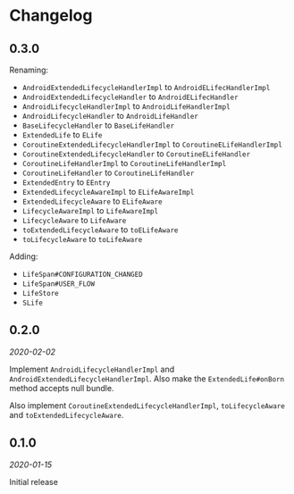 Changelog
=========

0.3.0
-----

Renaming:
 - `AndroidExtendedLifecycleHandlerImpl` to `AndroidELifecHandlerImpl`
 - `AndroidExtendedLifecycleHandler` to `AndroidELifecHandler`
 - `AndroidLifecycleHandlerImpl` to `AndroidLifeHandlerImpl`
 - `AndroidLifecycleHandler` to `AndroidLifeHandler`
 - `BaseLifecycleHandler` to `BaseLifeHandler`
 - `ExtendedLife` to `ELife`
 - `CoroutineExtendedLifecycleHandlerImpl` to `CoroutineELifeHandlerImpl`
 - `CoroutineExtendedLifecycleHandler` to `CoroutineELifeHandler`
 - `CoroutineLifeHandlerImpl` to `CoroutineLifeHandlerImpl`
 - `CoroutineLifeHandler` to `CoroutineLifeHandler`
 - `ExtendedEntry` to `EEntry`
 - `ExtendedLifecycleAwareImpl` to `ELifeAwareImpl`
 - `ExtendedLifecycleAware` to `ELifeAware`
 - `LifecycleAwareImpl` to `LifeAwareImpl`
 - `LifecycleAware` to `LifeAware`
 - `toExtendedLifecycleAware` to `toELifeAware`
 - `toLifecycleAware` to `toLifeAware`

Adding:
 - `LifeSpan#CONFIGURATION_CHANGED`
 - `LifeSpan#USER_FLOW`
 - `LifeStore`
 - `SLife`

0.2.0
-----

_2020-02-02_

Implement `AndroidLifecycleHandlerImpl` and `AndroidExtendedLifecycleHandlerImpl`. Also make the
`ExtendedLife#onBorn` method accepts null bundle.

Also implement `CoroutineExtendedLifecycleHandlerImpl`, `toLifecycleAware` and `toExtendedLifecycleAware`.

0.1.0
-----

_2020-01-15_

Initial release
